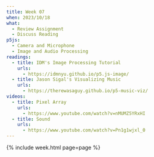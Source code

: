 ```yaml
---
title: Week 07
when: 2023/10/18
what:
  - Review Assignment
  - Discuss Reading
p5js:
  - Camera and Microphone
  - Image and Audio Processing
readings:
  - title: IDM's Image Processing Tutorial
    urls:
      - https://idmnyu.github.io/p5.js-image/
  - title: Jason Sigal's Visualizing Music
    urls:
      - https://therewasaguy.github.io/p5-music-viz/
videos:
  - title: Pixel Array
    urls:
      - https://www.youtube.com/watch?v=nMUMZ5YRxHI
  - title: Sound
    urls:
      - https://www.youtube.com/watch?v=Pn1g1wjxl_0
---
```

{% include week.html page=page %}
